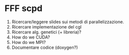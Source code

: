 # FFF scpd

1. Ricercare/leggere slides sui metodi di parallelizzazione.
2. Ricercare implementazione del cgl
3. Ricercare alg. genetici (+ libreria)?
4. How do we CUDA?
5. How do we MPI?
6. Documentare codice (doxygen?)
